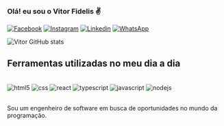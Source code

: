 ### Olá! eu sou o Vitor Fidelis ✌️

[![Facebook](https://img.shields.io/badge/Facebook-1877F2?style=for-the-badge&logo=facebook&logoColor=white)](https://www.facebook.com/vitor.luizdepaulafidelis/)
[![Instagram](https://img.shields.io/badge/Instagram-E4405F?style=for-the-badge&logo=instagram&logoColor=white
)](https://www.instagram.com/vitorldf/)
[![Linkedin](https://img.shields.io/badge/LinkedIn-0077B5?style=for-the-badge&logo=linkedin&logoColor=white
)](https://www.linkedin.com/in/vitorldf/)
[![WhatsApp](https://img.shields.io/badge/WhatsApp-25D366?style=for-the-badge&logo=whatsapp&logoColor=white
)](https://wa.me/message/KKEBTTSV3GD4B1)

![Vitor GitHub stats](https://github-readme-stats.vercel.app/api?username=vitorldf&show_icons=true&theme=dracula)


## Ferramentas utilizadas no meu dia a dia

<div style="display: inline_block"><br/>
<img align="center" alt="html5" src="https://img.shields.io/badge/HTML5-E34F26?style=for-the-badge&logo=html5&logoColor=white">
<img align="center" alt="css" src="https://img.shields.io/badge/CSS3-1572B6?style=for-the-badge&logo=css3&logoColor=white">
<img align="center" alt="react" src="https://img.shields.io/badge/React-20232A?style=for-the-badge&logo=react&logoColor=61DAFB">
<img align="center" alt="typescript" src="https://img.shields.io/badge/TypeScript-007ACC?style=for-the-badge&logo=typescript&logoColor=white">
<img align="center" alt="javascript" src="https://img.shields.io/badge/JavaScript-F7DF1E?style=for-the-badge&logo=javascript&logoColor=black">
<img align="center" alt="nodejs" src="https://img.shields.io/badge/Node.js-43853D?style=for-the-badge&logo=node.js&logoColor=white">
</div><br/>

Sou um engenheiro de software em busca de oportunidades no mundo da programação.



